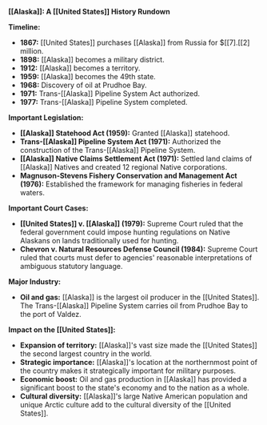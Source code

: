 **[[Alaska]]: A [[United States]] History Rundown**

**Timeline:**

* **1867:** [[United States]] purchases [[Alaska]] from Russia for $[[7].[[2] million.
* **1898:** [[Alaska]] becomes a military district.
* **1912:** [[Alaska]] becomes a territory.
* **1959:** [[Alaska]] becomes the 49th state.
* **1968:** Discovery of oil at Prudhoe Bay.
* **1971:** Trans-[[Alaska]] Pipeline System Act authorized.
* **1977:** Trans-[[Alaska]] Pipeline System completed.

**Important Legislation:**

* **[[Alaska]] Statehood Act (1959):** Granted [[Alaska]] statehood.
* **Trans-[[Alaska]] Pipeline System Act (1971):** Authorized the construction of the Trans-[[Alaska]] Pipeline System.
* **[[Alaska]] Native Claims Settlement Act (1971):** Settled land claims of [[Alaska]] Natives and created 12 regional Native corporations.
* **Magnuson-Stevens Fishery Conservation and Management Act (1976):** Established the framework for managing fisheries in federal waters.

**Important Court Cases:**

* **[[United States]] v. [[Alaska]] (1979):** Supreme Court ruled that the federal government could impose hunting regulations on Native Alaskans on lands traditionally used for hunting.
* **Chevron v. Natural Resources Defense Council (1984):** Supreme Court ruled that courts must defer to agencies' reasonable interpretations of ambiguous statutory language.

**Major Industry:**

* **Oil and gas:** [[Alaska]] is the largest oil producer in the [[United States]]. The Trans-[[Alaska]] Pipeline System carries oil from Prudhoe Bay to the port of Valdez.

**Impact on the [[United States]]:**

* **Expansion of territory:** [[Alaska]]'s vast size made the [[United States]] the second largest country in the world.
* **Strategic importance:** [[Alaska]]'s location at the northernmost point of the country makes it strategically important for military purposes.
* **Economic boost:** Oil and gas production in [[Alaska]] has provided a significant boost to the state's economy and to the nation as a whole.
* **Cultural diversity:** [[Alaska]]'s large Native American population and unique Arctic culture add to the cultural diversity of the [[United States]].